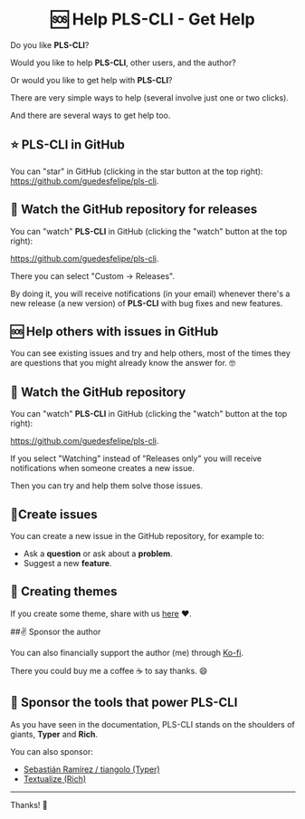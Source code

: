 <h1 align="center">
  🆘 Help PLS-CLI - Get Help
</h1>


Do you like **PLS-CLI**?

Would you like to help **PLS-CLI**, other users, and the author?

Or would you like to get help with **PLS-CLI**?

There are very simple ways to help (several involve just one or two clicks).

And there are several ways to get help too.

## ⭐️ **PLS-CLI** in GitHub

You can "star" in GitHub (clicking in the star button at the top right):
<a href="https://github.com/guedesfelipe/pls-cli" target="_blank">https://github.com/guedesfelipe/pls-cli</a>.

## 👀 Watch the GitHub repository for releases

You can "watch" **PLS-CLI** in GitHub (clicking the "watch" button at the top right):

<a href="https://github.com/guedesfelipe/pls-cli" target="_blank">https://github.com/guedesfelipe/pls-cli</a>.

There you can select "Custom -> Releases".

By doing it, you will receive notifications (in your email) whenever there's a new release (a new version) of **PLS-CLI** with bug fixes and new features.

## 🆘 Help others with issues in GitHub

You can see existing issues and try and help others, most of the times they are questions that you might already know the answer for. 🤓

## 🔭 Watch the GitHub repository

You can "watch" **PLS-CLI** in GitHub (clicking the "watch" button at the top right):

<a href="https://github.com/guedesfelipe/pls-cli" target="_blank">https://github.com/guedesfelipe/pls-cli</a>.

If you select "Watching" instead of "Releases only" you will receive notifications when someone creates a new issue.

Then you can try and help them solve those issues.

## 📝Create issues

You can create a new issue in the GitHub repository, for example to:

* Ask a **question** or ask about a **problem**.
* Suggest a new **feature**.

## 🎨 Creating themes

If you create some theme, share with us <a href="https://github.com/guedesfelipe/pls-cli/discussions/1#discussion-4174647" target="_blank">here</a> :heart:.

##✌️ Sponsor the author

You can also financially support the author (me) through <a href="https://ko-fi.com/guedesfelipe" target="_blank">Ko-fi</a>.

There you could buy me a coffee ☕️ to say thanks. 😄

## 🤝 Sponsor the tools that power **PLS-CLI**
As you have seen in the documentation, PLS-CLI stands on the shoulders of giants, **Typer** and **Rich**.

You can also sponsor:

* <a href="https://github.com/sponsors/tiangolo" target="_blank">Sebastián Ramírez / tiangolo (Typer)</a>
* <a href="https://ko-fi.com/textualize" target="_blank">Textualize (Rich)</a>

---

Thanks! 🚀
